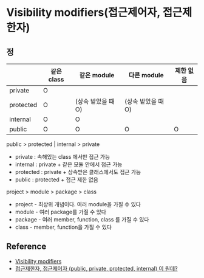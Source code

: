 # Visibility modifiers(접근제어자, 접근제한자)

## 정

|           | 같은 class | 같은 module    | 다른 module    | 제한 없음 |
| --------- | -------- | ------------ | ------------ | ----- |
| private   | O        |              |              |       |
| protected | O        | (상속 받았을 때 O) | (상속 받았을 때 O) |       |
| internal  | O        | O            |              |       |
| public    | O        | O            | O            | O     |

public > protected | internal > private

* private : 속해있는 class 에서만 접근 가능
* internal : private + 같은 모듈 안에서 접근 가능
* protected : private + 상속받은 클래스에서도 접근 가능
* public : protected + 접근 제한 없음

project > module > package > class

* project - 최상위 개념이다. 여러 module을 가질 수 있다
* module - 여러 package를 가질 수 있다
* package - 여러 member, function, class 를 가질 수 있다
* class - member, function을 가질 수 있다

## Reference

* [Visibility modifiers](https://kotlinlang.org/docs/visibility-modifiers.html)
* [접근제한자, 접근제어자 (public, private, protected, internal) 이 뭔데?](https://wellohorld.tistory.com/156)
